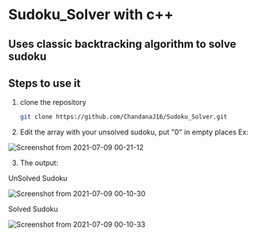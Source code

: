 # Sudoku_Solver with c++
## Uses classic backtracking algorithm to solve sudoku

## Steps to use it

1. clone the repository
   ```sh
   git clone https://github.com/ChandanaJ16/Sudoku_Solver.git
   ```
2. Edit the array with your unsolved sudoku, put "0" in empty places
Ex:

![Screenshot from 2021-07-09 00-21-12](https://user-images.githubusercontent.com/65539515/124977085-b349e480-e04d-11eb-94e2-1fd34b1043bf.png)

3. The output:

UnSolved Sudoku

![Screenshot from 2021-07-09 00-10-30](https://user-images.githubusercontent.com/65539515/124977174-cf4d8600-e04d-11eb-8db4-01a7ca137698.png)

Solved Sudoku 

![Screenshot from 2021-07-09 00-10-33](https://user-images.githubusercontent.com/65539515/124977215-db394800-e04d-11eb-8e39-6d3cb827e170.png)
